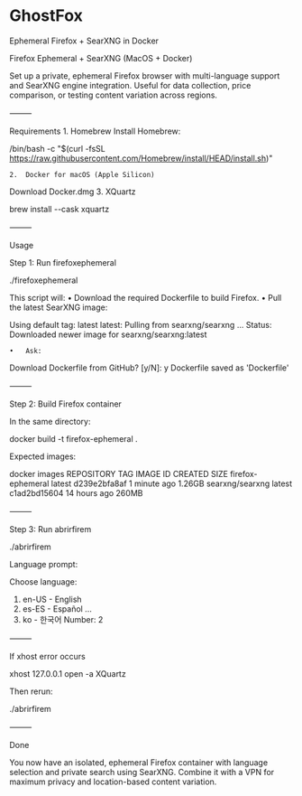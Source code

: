 # GhostFox
 Ephemeral Firefox + SearXNG in Docker


Firefox Ephemeral + SearXNG (MacOS + Docker)

Set up a private, ephemeral Firefox browser with multi-language support and SearXNG engine integration. Useful for data collection, price comparison, or testing content variation across regions.

⸻

Requirements
	1.	Homebrew
Install Homebrew:

/bin/bash -c "$(curl -fsSL https://raw.githubusercontent.com/Homebrew/install/HEAD/install.sh)"


	2.	Docker for macOS (Apple Silicon)
Download Docker.dmg
	3.	XQuartz

brew install --cask xquartz



⸻

Usage

Step 1: Run firefoxephemeral

./firefoxephemeral

This script will:
	•	Download the required Dockerfile to build Firefox.
	•	Pull the latest SearXNG image:

Using default tag: latest
latest: Pulling from searxng/searxng
...
Status: Downloaded newer image for searxng/searxng:latest

	•	Ask:

Download Dockerfile from GitHub? [y/N]: y
Dockerfile saved as 'Dockerfile'


⸻

Step 2: Build Firefox container

In the same directory:

docker build -t firefox-ephemeral .

Expected images:

docker images
REPOSITORY          TAG       IMAGE ID       CREATED              SIZE
firefox-ephemeral   latest    d239e2bfa8af   1 minute ago         1.26GB
searxng/searxng     latest    c1ad2bd15604   14 hours ago         260MB


⸻

Step 3: Run abrirfirem

./abrirfirem

Language prompt:

Choose language:
  01) en-US   - English
  02) es-ES   - Español
  ...
  10) ko      - 한국어
Number: 2


⸻

If xhost error occurs

xhost 127.0.0.1
open -a XQuartz

Then rerun:

./abrirfirem


⸻

Done

You now have an isolated, ephemeral Firefox container with language selection and private search using SearXNG. Combine it with a VPN for maximum privacy and location-based content variation.
